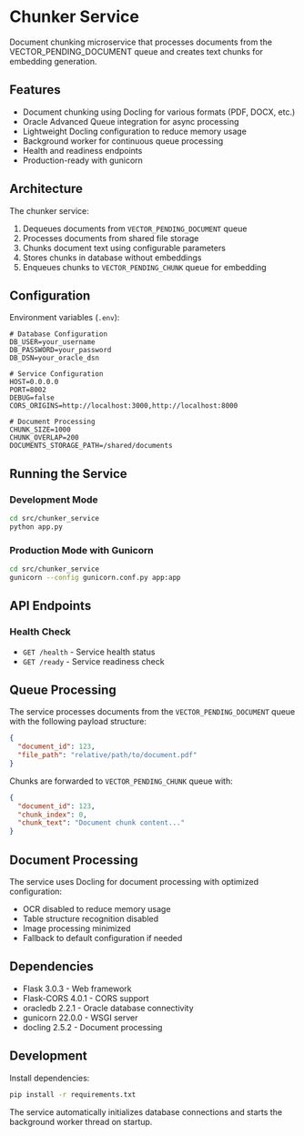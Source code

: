 # Chunker Service

Document chunking microservice that processes documents from the VECTOR_PENDING_DOCUMENT queue and creates text chunks for embedding generation.

## Features

- Document chunking using Docling for various formats (PDF, DOCX, etc.)
- Oracle Advanced Queue integration for async processing
- Lightweight Docling configuration to reduce memory usage
- Background worker for continuous queue processing
- Health and readiness endpoints
- Production-ready with gunicorn

## Architecture

The chunker service:
1. Dequeues documents from `VECTOR_PENDING_DOCUMENT` queue
2. Processes documents from shared file storage
3. Chunks document text using configurable parameters
4. Stores chunks in database without embeddings
5. Enqueues chunks to `VECTOR_PENDING_CHUNK` queue for embedding

## Configuration

Environment variables (`.env`):

```env
# Database Configuration
DB_USER=your_username
DB_PASSWORD=your_password
DB_DSN=your_oracle_dsn

# Service Configuration
HOST=0.0.0.0
PORT=8002
DEBUG=false
CORS_ORIGINS=http://localhost:3000,http://localhost:8000

# Document Processing
CHUNK_SIZE=1000
CHUNK_OVERLAP=200
DOCUMENTS_STORAGE_PATH=/shared/documents
```

## Running the Service

### Development Mode

```bash
cd src/chunker_service
python app.py
```

### Production Mode with Gunicorn

```bash
cd src/chunker_service
gunicorn --config gunicorn.conf.py app:app
```

## API Endpoints

### Health Check
- `GET /health` - Service health status
- `GET /ready` - Service readiness check

## Queue Processing

The service processes documents from the `VECTOR_PENDING_DOCUMENT` queue with the following payload structure:

```json
{
  "document_id": 123,
  "file_path": "relative/path/to/document.pdf"
}
```

Chunks are forwarded to `VECTOR_PENDING_CHUNK` queue with:

```json
{
  "document_id": 123,
  "chunk_index": 0,
  "chunk_text": "Document chunk content..."
}
```

## Document Processing

The service uses Docling for document processing with optimized configuration:
- OCR disabled to reduce memory usage
- Table structure recognition disabled
- Image processing minimized
- Fallback to default configuration if needed

## Dependencies

- Flask 3.0.3 - Web framework
- Flask-CORS 4.0.1 - CORS support
- oracledb 2.2.1 - Oracle database connectivity
- gunicorn 22.0.0 - WSGI server
- docling 2.5.2 - Document processing

## Development

Install dependencies:
```bash
pip install -r requirements.txt
```

The service automatically initializes database connections and starts the background worker thread on startup.